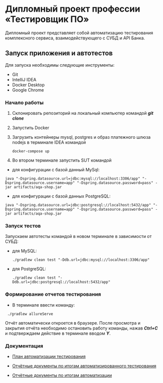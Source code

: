 # Дипломный проект профессии «Тестировщик ПО»

Дипломный проект представляет собой автоматизацию тестирования комплексного сервиса, взаимодействующего с СУБД и API
Банка.

## Запуск приложения и автотестов

Для запуска необходимы следующие инструменты:
- Git
- IntelliJ IDEA
- Docker Desktop
- Google Chrome

### Начало работы
1. Склонировать репозиторий на локальный компьютер командой ***git clone***
2. Запустить Docker
3. Загрузить контейнеры mysql, postgres и образ платежного шлюза nodejs в терминале IDEA командой

    ````
    docker-compose up
    ````
4. Во втором терминале запустить SUT командой

- для конфигурации с базой данный MySql:

 ````
 java "-Dspring.datasource.url=jdbc:mysql://localhost:3306/app" "-Dspring.datasource.username=app" "-Dspring.datasource.password=pass" -jar artifacts/aqa-shop.jar
 ````

- для конфигурации с базой данных PostgreSQL:

 ````
 java "-Dspring.datasource.url=jdbc:postgresql://localhost:5432/app" "-Dspring.datasource.username=app" "-Dspring.datasource.password=pass" -jar artifacts/aqa-shop.jar
 ````

### Запуск тестов
Запускаем автотесты командой в новом терминале в зависимости от СУБД:

- для MySQL:
    ````
  ./gradlew clean test "-Ddb.url=jdbc:mysql://localhost:3306/app"
    ````
- для PostgreSQL:
    ````
  ./gradlew clean test "-Ddb.url=jdbc:postgresql://localhost:5432/app"  
    ````
### Формирование отчетов тестирования

- В терминале ввести команду:
````
 ./gradlew allureServe
````
Отчёт автоматически откроется в браузере. После просмотра и закрытия отчёта необходимо остановить работу команды, нажав ***Ctrl+С*** и подтверждаем действие в терминале вводом ***Y***.

### Документация

- [План автоматизации тестирования](https://github.com/IlyaB3/qa-diploma/blob/main/documentation/Plan.md)

- [Отчётные документы по итогам автоматизированного тестирования](https://github.com/IlyaB3/qa-diploma/blob/main/documentation/Report.md)

- [Отчётные документы по итогам автоматизации](https://github.com/IlyaB3/qa-diploma/blob/main/documentation/Summary.md)
